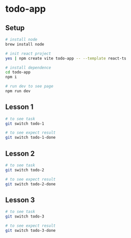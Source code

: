 # todo-app

## Setup
```sh
# install node
brew install node

# init react project 
yes | npm create vite todo-app -- --template react-ts

# install dependence
cd todo-app
npm i

# run dev to see page
npm run dev
```

## Lesson 1
```sh
# to see task
git switch todo-1

# to see expect result
git switch todo-1-done
```

## Lesson 2
```sh
# to see task
git switch todo-2

# to see expect result
git switch todo-2-done
```

## Lesson 3
```sh
# to see task
git switch todo-3

# to see expect result
git switch todo-3-done
```

